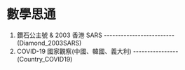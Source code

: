# 數學思通
1. 鑽石公主號 & 2003 香港 SARS -------------------------(Diamond_2003SARS)
2. COVID-19 國家觀察(中國、韓國、義大利) ----------------(Country_COVID19)
